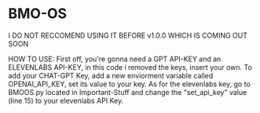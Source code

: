 # BMO-OS

I DO NOT RECCOMEND USING IT BEFORE v1.0.0 WHICH IS COMING OUT SOON

HOW TO USE:
First off, you're gonna need a GPT API-KEY and an ELEVENLABS API-KEY, in this code i removed the keys, insert your own.
To add your CHAT-GPT Key, add a new enviorment variable called OPENAI_API_KEY, set its value to your key.
As for the elevenlabs key, go to BMOOS.py located in Important-Stuff and change the "set_api_key" value (line 15) to your elevenlabs API Key.


